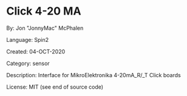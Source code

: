 # Click 4-20 MA

By: Jon "JonnyMac" McPhalen

Language: Spin2

Created: 04-OCT-2020

Category: sensor

Description:
Interface for MikroElektronika 4-20mA_R/_T Click boards

License: MIT (see end of source code)
